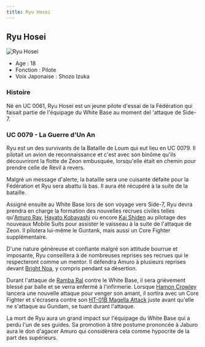 ```yaml
---
title: Ryu Hosei
---
```



Ryu Hosei
---------




![Ryu Hosei](/images/stories/saga/msgundam/persos/ryu-hosei.png)


* Age : 18
* Fonction : Pilote
* Voix Japonaise : Shozo Izuka


### Histoire


Né en UC 0061, Ryu Hosei est un jeune pilote d'essai de la Fédération qui faisait partie de l'équipage du White Base au moment del 'attaque de Side-7.


### UC 0079 - La Guerre d'Un An


Ryu est un des survivants de la Bataille de Loum qui eut lieu en UC 0079. Il pilotait un avion de reconnaissance et c'est avec son binôme qu'ils découvriront la flotte de Zeon embusquée, lorsqu'elle était en chemin pour prendre celle de Revil à revers.


Malgré un message d'alerte, la bataille sera une cuisante défaite pour la Fédération et Ryu sera abattu là bas. Il aura été récupéré à la suite de la bataille. 


Assigné ensuite au White Base lors de son voyage vers Side-7, Ryu devra prendra en charge la formation des nouvelles recrues civiles telles qu'[Amuro Ray](uc/mobile-suit-gundam/amuro-ray.html), [Hayato Kobayashi](uc/mobile-suit-gundam/hayato-kobayashi.html) ou encore [Kai Shiden](uc/mobile-suit-gundam/kai-shiden.html) au pilotage des nouveaux Mobile Suits pour assister le vaisseau à la suite de l'attaque de Zeon. Il pilotera lui-même le Guntank, mais aussi un Core Fighter supplémentaire. 


D'une nature généreuse et confiante malgré son attitude bourrue et imposante, Ryu conseillera à de nombreuses reprises ses recrues qui le respecteront comme un mentor. Il défendra Amuro à plusieurs reprises devant [Bright Noa](uc/mobile-suit-gundam/bright-noa.html), y compris pendant sa désertion. 


Durant l'attaque de [Ramba Ral](uc/mobile-suit-gundam/ramba-ral.html) contre le White Base, il sera grièvement blessé par balle et se verra enfermé à l'infirmerie. Lorsque [Hamon Crowley](uc/mobile-suit-gundam/hamon-crowley.html) lancera une nouvelle attaque pour venger son amant, il sortira avec un Core Fighter et s'écrasera contre son [HT-01B Magella Attack](uc/mobile-suit-gundam/ht-01b-magella-attack.html) juste avant qu'elle ne s'attaque au Gundam, se tuant durant l'attaque. 


La mort de Ryu aura un grand impact sur l'équipage du White Base qui a perdu l'un de ses guides. Sa promotion à titre postume prononcée à Jaburo aura le don d'agacer Amuro qui considèrera cela comme hypocrite de la part des supérieurs. 


